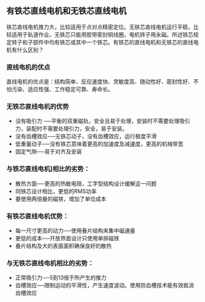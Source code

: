 ## 有铁芯直线电机和无铁芯直线电机

​		铁芯直线电机推力大，比较适用于点对点精密定位。无铁芯直线电机运行平稳，比较适用于轨道作业。无铁芯只能用胶带密封铜线圈，电机转子用永磁。所述铁芯规定转子和子部件中均有铁芯或其中一个铁芯。有铁芯的直线电机和无铁芯的直线电机有什么区别？

### 直线电机的优点

直线电机的优点是：结构简单、反应速度快、灵敏度高、随动性好、密封性好、不怕污染、适应性强、工作稳定可靠、寿命长。

### 无铁芯直线电机的优势

*   没有吸引力 ──平衡的双重磁轨，安全且易于处理，安装时不需要处理吸引力，装配时不需要处理引力，安全，易于安装。
*   没有齿槽效应──无铁芯动子，没有齿槽效应，运行极度平滑
*   低重量动子──没有铁芯意味着更高的加速度及减速度，更高的机械带宽
*   固定气隙──易于对齐及安装

### 与铁芯直线电机]相比的劣势：

*   散热方面──更高的热敏电阻，工字型结构设计缓解这一问题
*   同铁芯设计相比，更低的RMS功率
*   要使用两倍量的磁铁，增加了单位成本

### 有铁芯直线电机优势：

*   每一尺寸更高的动力──使用叠片结构来集中磁通量
*   更低的成本──开放界面设计只使用单排磁铁
*   叠片结构及大的表面面积确保良好的散热

### 与无铁芯直线电机相比的劣势：

*   正常吸引力──5到13倍于所产生的推力
*   齿槽效应──限制运动的平滑性，产生速度波动。使用防齿槽技术能有效抵消齿槽效应